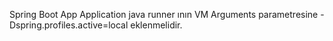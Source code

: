 Spring Boot App
Application java runner ının VM Arguments parametresine -Dspring.profiles.active=local eklenmelidir.